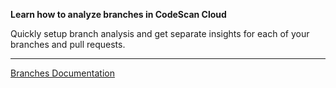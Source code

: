 **Learn how to analyze branches in CodeScan Cloud**

Quickly setup branch analysis and get separate insights for each of your branches and pull requests.

---

[Branches Documentation](https://docs.codescan.io/hc/en-us/articles/360011898452-Understanding-branches-in-CodeScan-Cloud)  

